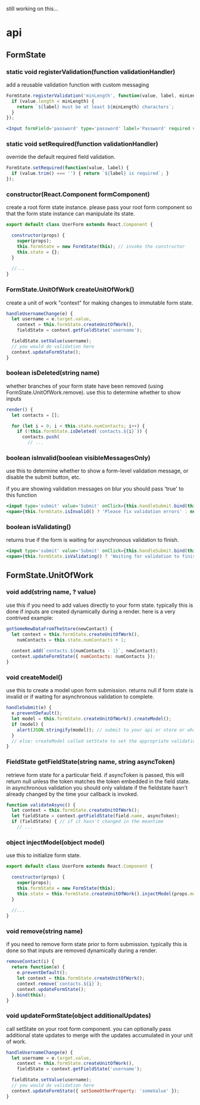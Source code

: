 still working on this...

# api

## FormState

### static void registerValidation(function validationHandler)

add a reusable validation function with custom messaging

```jsx
FormState.registerValidation('minLength', function(value, label, minLength) {
  if (value.length < minLength) {
    return `${label} must be at least ${minLength} characters`;
  }
});
```

```jsx
<Input formField='password' type='password' label='Password' required validate={[['minLength',8]]} />
```

### static void setRequired(function validationHandler)

override the default required field validation.

```jsx
FormState.setRequired(function(value, label) {
  if (value.trim() === '') { return `${label} is required`; }
});
```

### constructor(React.Component formComponent)

create a root form state instance. please pass your root form component so that the form state instance can manipulate its state.

```jsx
export default class UserForm extends React.Component {

  constructor(props) {
    super(props);
    this.formState = new FormState(this); // invoke the constructor
    this.state = {};
  }
  
  //...
}
```

### FormState.UnitOfWork createUnitOfWork()

create a unit of work "context" for making changes to immutable form state.

```jsx
handleUsernameChange(e) {
  let username = e.target.value,
    context = this.formState.createUnitOfWork(),
    fieldState = context.getFieldState('username');

  fieldState.setValue(username);
  // you would do validation here
  context.updateFormState();
}
```

### boolean isDeleted(string name)

whether branches of your form state have been removed (using FormState.UnitOfWork.remove). use this to determine whether to show inputs

```jsx
render() {
  let contacts = [];

  for (let i = 0; i < this.state.numContacts; i++) {
    if (!this.formState.isDeleted(`contacts.${i}`)) {
      contacts.push(
        // ...
```

### boolean isInvalid(boolean visibleMessagesOnly)

use this to determine whether to show a form-level validation message, or disable the submit button, etc.

if you are showing validation messages on blur you should pass 'true' to this function

```jsx
<input type='submit' value='Submit' onClick={this.handleSubmit.bind(this)} />
<span>{this.formState.isInvalid() ? 'Please fix validation errors' : null}</span>
```

### boolean isValidating()

returns true if the form is waiting for asynchronous validation to finish.

```jsx
<input type='submit' value='Submit' onClick={this.handleSubmit.bind(this)} />
<span>{this.formState.isValidating() ? 'Waiting for validation to finish...' : null}</span>
```

## FormState.UnitOfWork

### void add(string name, ? value)

use this if you need to add values directly to your form state. typically this is done if inputs are created dynamically during a render. here is a very contrived example:

```jsx
gotSomeNewDataFromTheStore(newContact) {
  let context = this.formState.createUnitOfWork(),
    numContacts = this.state.numContacts + 1;
  
  context.add(`contacts.${numContacts - 1}`, newContact);
  context.updateFormState({ numContacts: numContacts });
}
```

### void createModel()

use this to create a model upon form submission. returns null if form state is invalid or if waiting for asynchronous validation to complete.

```jsx
handleSubmit(e) {
  e.preventDefault();
  let model = this.formState.createUnitOfWork().createModel();
  if (model) {
    alert(JSON.stringify(model)); // submit to your api or store or whatever
  }
  // else: createModel called setState to set the appropriate validation messages
}
```


### FieldState getFieldState(string name, string asyncToken)

retrieve form state for a particular field. if asyncToken is passed, this will return null unless the token matches the token embedded in the field state. in asynchronous validation you should only validate if the fieldstate hasn't already changed by the time your callback is invoked.

```jsx
function validateAsync() {
  let context = this.formState.createUnitOfWork();
  let fieldState = context.getFieldState(field.name, asyncToken);
  if (fieldState) { // if it hasn't changed in the meantime
    // ...
```

### object injectModel(object model)

use this to initialize form state.

```jsx
export default class UserForm extends React.Component {

  constructor(props) {
    super(props);
    this.formState = new FormState(this);
    this.state = this.formState.createUnitOfWork().injectModel(props.model);
  }
  
  //...
}
```

### void remove(string name)

if you need to remove form state prior to form submission. typically this is done so that inputs are removed dynamically during a render.

```jsx
removeContact(i) {
  return function(e) {
    e.preventDefault();
    let context = this.formState.createUnitOfWork();
    context.remove(`contacts.${i}`);
    context.updateFormState();
  }.bind(this);
}
```

### void updateFormState(object additionalUpdates)

call setState on your root form component. you can optionally pass additional state updates to merge with the updates accumulated in your unit of work.

```jsx
handleUsernameChange(e) {
  let username = e.target.value,
    context = this.formState.createUnitOfWork(),
    fieldState = context.getFieldState('username');

  fieldState.setValue(username);
  // you would do validation here
  context.updateFormState({ setSomeOtherProperty: 'someValue' });
}
```

